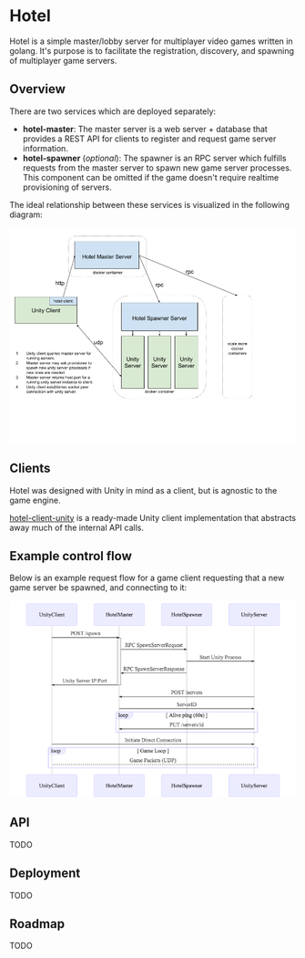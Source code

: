 # Hotel

Hotel is a simple master/lobby server for multiplayer video games written in golang.  It's purpose is to facilitate the registration, discovery, and spawning of multiplayer game servers.

## Overview

There are two services which are deployed separately:

 - **hotel-master**: The master server is a web server + database that provides a REST API for clients to register and request game server information.
 - **hotel-spawner** (*optional*): The spawner is an RPC server which fulfills requests from the master server to spawn new game server processes. This component can be omitted if the game doesn't require realtime provisioning of servers.

The ideal relationship between these services is visualized in the following diagram:

![Architecture](https://raw.githubusercontent.com/minism/hotel/master/docs/architecture.png)

## Clients
Hotel was designed with Unity in mind as a client, but is agnostic to the game engine.

[hotel-client-unity](https://github.com/minism/hotel-client-unity) is a ready-made Unity client implementation that abstracts away much of the internal API calls.

## Example control flow

Below is an example request flow for a game client requesting that a new game server be spawned, and connecting to it:

![Spawn Flow](https://raw.githubusercontent.com/minism/hotel/master/docs/client-spawn-sequence.png)

## API

TODO

## Deployment

TODO

## Roadmap

TODO
